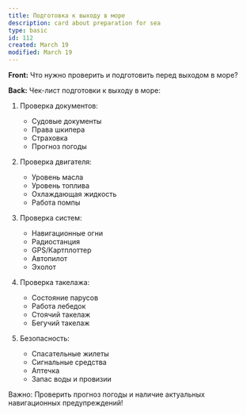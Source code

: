 ```yaml
---
title: Подготовка к выходу в море
description: card about preparation for sea
type: basic
id: 112
created: March 19
modified: March 19
---
```


**Front:**
Что нужно проверить и подготовить перед выходом в море?

**Back:**
Чек-лист подготовки к выходу в море:

1. Проверка документов:
   - Судовые документы
   - Права шкипера
   - Страховка
   - Прогноз погоды

2. Проверка двигателя:
   - Уровень масла
   - Уровень топлива
   - Охлаждающая жидкость
   - Работа помпы

3. Проверка систем:
   - Навигационные огни
   - Радиостанция
   - GPS/Картплоттер
   - Автопилот
   - Эхолот

4. Проверка такелажа:
   - Состояние парусов
   - Работа лебедок
   - Стоячий такелаж
   - Бегучий такелаж

5. Безопасность:
   - Спасательные жилеты
   - Сигнальные средства
   - Аптечка
   - Запас воды и провизии

Важно: Проверить прогноз погоды и наличие актуальных навигационных предупреждений! 